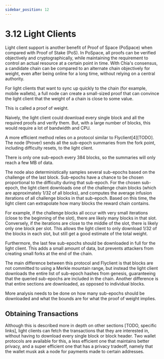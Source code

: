 ```yaml
---
sidebar_position: 12
---
```


# 3.12 Light Clients

Light client support is another benefit of Proof of Space (PoSpace) when compared with Proof of Stake (PoS). In PoSpace, all proofs can be verified objectively and cryptographically, while maintaining the requirement to control an actual resource at a certain point in time. With Chia's consensus, a candidate chain can be compared to an alternate chain objectively for weight, even after being online for a long time, without relying on a central authority.

For light clients that want to sync up quickly to the chain (for example, mobile wallets), a full node can create a small-sized proof that can convince the light client that the weight of a chain is close to some value.

This is called a proof of weight.

Naively, the light client could download every single block and all the required proofs and verify them. But, with a large number of blocks, this would require a lot of bandwidth and CPU.

A more efficient method relies on a protocol similar to Flyclient[4][TODO]. The node (Prover) sends all the sub-epoch summaries from the fork point, including difficulty resets, to the light client.

There is only one sub-epoch every 384 blocks, so the summaries will only reach a few MB of data.

The node also deterministically samples several sub-epochs based on the challenge of the last block. Sub-epochs have a chance to be chosen proportional to the difficulty during that sub-epoch. For the chosen sub-epoch, the light client downloads one of the challenge chain blocks (which are approximately 1/32 of all blocks), and computes the average infusion iterations of all challenge blocks in that sub-epoch. Based on this time, the light client can extrapolate how many blocks the reward chain contains.

For example, if the challenge blocks all occur with very small iterations (close to the beginning of the slot), there are likely many blocks in that slot. Conversely, if the iterations are close to the middle of the slot, there is likely only one block per slot.
This allows the light client to only download 1/32 of the blocks in each slot, but still get a good estimate of the total weight.

Furthermore, the last few sub-epochs should be downloaded in full for the light client.
This adds a small amount of data, but prevents attackers from creating small forks at the end of the chain.

The main difference between this protocol and Flyclient is that blocks are not committed to using a Merkle mountain range, but instead the light client downloads the entire list of sub-epoch hashes from genesis, guaranteeing that the queried sub-epochs are included in the chain. Another difference is that entire sections are downloaded, as opposed to individual blocks.

More analysis needs to be done on how many sub-epochs should be downloaded and what the bounds are for what the proof of weight implies.

## Obtaining Transactions
Although this is described more in depth on other sections [TODO, specific links], light clients can fetch the transactions that they are interested in, without having to download every single block or block header. Two wallet protocols are available for this, a less efficient one that maintains better privacy, and a super efficient one that has a privacy tradeoff, namely that the wallet musk ask a node for payments made to certain addresses.
